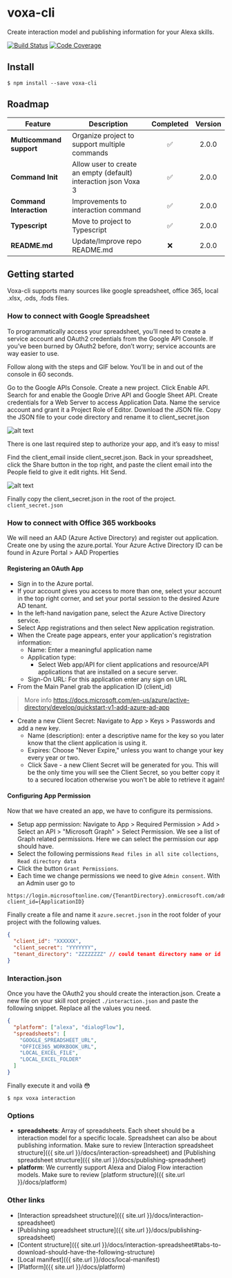 # voxa-cli

Create interaction model and publishing information for your Alexa skills.

[![Build Status](https://travis-ci.org/VoxaAI/voxa-cli.svg?branch=staging)](https://travis-ci.org/VoxaAI/voxa-cli)
[![Code Coverage](https://codecov.io/gh/voxaai/voxa-cli/branch/staging/graph/badge.svg)](https://codecov.io/gh/VoxaAI/voxa-cli)

## Install

```
$ npm install --save voxa-cli
```

## Roadmap

| Feature                  | Description                                                     | Completed | Version |
| ------------------------ | --------------------------------------------------------------- | :-------: | :-----: |
| **Multicommand support** | Organize project to support multiple commands                   |    ✅     |  2.0.0  |
| **Command Init**         | Allow user to create an empty (default) interaction json Voxa 3 |    ✅     |  2.0.0  |
| **Command Interaction**  | Improvements to interaction command                             |    ✅     |  2.0.0  |
| **Typescript**           | Move to project to Typescript                                   |    ✅     |  2.0.0  |
| **README.md**            | Update/Improve repo README.md                                   |    ❌     |  2.0.0  |

## Getting started

Voxa-cli supports many sources like google spreadsheet, office 365, local .xlsx, .ods, .fods files.

### How to connect with Google Spreadsheet

To programmatically access your spreadsheet, you’ll need to create a service account and OAuth2 credentials from the Google API Console. If you’ve been burned by OAuth2 before, don’t worry; service accounts are way easier to use.

Follow along with the steps and GIF below. You’ll be in and out of the console in 60 seconds.

Go to the Google APIs Console.
Create a new project.
Click Enable API. Search for and enable the Google Drive API and Google Sheet API.
Create credentials for a Web Server to access Application Data.
Name the service account and grant it a Project Role of Editor.
Download the JSON file.
Copy the JSON file to your code directory and rename it to client_secret.json

![alt text](https://www.twilio.com/blog/wp-content/uploads/2017/03/z5P3Wgwb468knWrP27VvpiWAAfZGuOu3gbxUrmi4RYQ2UmZr3wbDM1qTDEasNgsZYAhkDRQryo2vJ3LpvYekSbqntIG_YhO1RiIpVFmGrBwzDwASc8UTnGruTmnZTVZgAkGxPRgQ.png)

There is one last required step to authorize your app, and it’s easy to miss!

Find the client_email inside client_secret.json. Back in your spreadsheet, click the Share button in the top right, and paste the client email into the People field to give it edit rights. Hit Send.

![alt text](https://www.twilio.com/blog/wp-content/uploads/2017/03/2pzVvPzuNHokBSR2KXoPB9XC15xBF-qBCRJJq0Ut987IkqDVeL3sNdqY2oQj-1V1-2X-SdU33jAuwQ88_XxH703HFpoe7slpVUIniinIqbpz2zD6U2pd77C1iXT0Kzd4qFWb9pI0.png)

Finally copy the client_secret.json in the root of the project. `client_secret.json`

### How to connect with Office 365 workbooks

We will need an AAD (Azure Active Directory) and register out application. Create one by using the azure.portal. Your Azure Active Directory ID can be found in Azure Portal > AAD Properties

#### Registering an OAuth App

- Sign in to the Azure portal.
- If your account gives you access to more than one, select your account in the top right corner, and set your portal session to the desired Azure AD tenant.
- In the left-hand navigation pane, select the Azure Active Directory service.
- Select App registrations and then select New application registration.
- When the Create page appears, enter your application's registration information:
  - Name: Enter a meaningful application name
  - Application type:
    - Select Web app/API for client applications and resource/API applications that are installed on a secure server.
  - Sign-On URL: For this application enter any sign on URL
- From the Main Panel grab the application ID (client_id)

> More info https://docs.microsoft.com/en-us/azure/active-directory/develop/quickstart-v1-add-azure-ad-app

- Create a new Client Secret: Navigate to App > Keys > Passwords and add a new key.
  - Name (description): enter a descriptive name for the key so you later know that the client application is using it.
  - Expires: Choose "Never Expire," unless you want to change your key every year or two.
  - Click Save - a new Client Secret will be generated for you. This will be the only time you will see the Client Secret, so you better copy it to a secured location otherwise you won't be able to retrieve it again!

#### Configuring App Permission

Now that we have created an app, we have to configure its permissions.

- Setup app permission: Navigate to App > Required Permission > Add > Select an API > "Microsoft Graph" > Select Permission. We see a list of Graph related permissions. Here we can select the permission our app should have.
- Select the following permissions `Read files in all site collections`, `Read directory data`
- Click the button `Grant Permissions`.
- Each time we change permissions we need to give `Admin consent`. With an Admin user go to

```
https://login.microsoftonline.com/{TenantDirectory}.onmicrosoft.com/adminconsent?client_id={ApplicationID}
```

Finally create a file and name it `azure.secret.json` in the root folder of your project with the following values.

```json
{
  "client_id": "XXXXXX",
  "client_secret": "YYYYYYY",
  "tenant_directory": "ZZZZZZZZ" // could tenant directory name or id
}
```

### Interaction.json

Once you have the OAuth2 you should create the interaction.json.
Create a new file on your skill root project `./interaction.json` and paste the following snippet. Replace all the values you need.

```json
{
  "platform": ["alexa", "dialogFlow"],
  "spreadsheets": [
    "GOOGLE_SPREADSHEET_URL",
    "OFFICE365_WORKBOOK_URL",
    "LOCAL_EXCEL_FILE",
    "LOCAL_EXCEL_FOLDER"
  ]
}
```

Finally execute it and voilà :flushed:

```
$ npx voxa interaction
```

### Options

- **spreadsheets**: Array of spreadsheets. Each sheet should be a interaction model for a specific locale. Spreadsheet can also be about publishing information. Make sure to review [Interaction spreadsheet structure]({{ site.url }}/docs/interaction-spreadsheet) and [Publishing spreadsheet structure]({{ site.url }}/docs/publishing-spreadsheet)
- **platform**: We currently support Alexa and Dialog Flow interaction models. Make sure to review [platform structure]({{ site.url }}/docs/platform)

### Other links

- [Interaction spreadsheet structure]({{ site.url }}/docs/interaction-spreadsheet)
- [Publishing spreadsheet structure]({{ site.url }}/docs/publishing-spreadsheet)
- [Content structure]({{ site.url }}/docs/interaction-spreadsheet#tabs-to-download-should-have-the-following-structure)
- [Local manifest]({{ site.url }}/docs/local-manifest)
- [Platform]({{ site.url }}/docs/platform)
